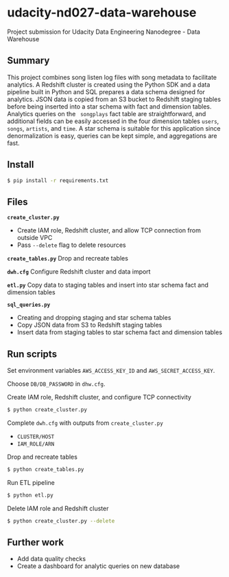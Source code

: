 # udacity-nd027-data-warehouse

Project submission for Udacity Data Engineering Nanodegree - Data Warehouse

## Summary
This project combines song listen log files with song metadata to facilitate analytics. A Redshift cluster is created using the Python SDK and a data pipeline built in Python and SQL prepares a data schema designed for analytics. JSON data is copied from an S3 bucket to Redshift staging tables before being inserted into a star schema with fact and dimension tables. Analytics queries on the ` songplays` fact table are straightforward, and additional fields can be easily accessed in the four dimension tables `users`, `songs`, `artists`, and `time`. A star schema is suitable for this application since denormalization is easy, queries can be kept simple, and aggregations are fast.

## Install

```bash
$ pip install -r requirements.txt
```

## Files

**`create_cluster.py`**

* Create IAM role, Redshift cluster, and allow TCP connection from outside VPC
* Pass `--delete` flag to delete resources

**`create_tables.py`** Drop and recreate tables

**`dwh.cfg`** Configure Redshift cluster and data import

**`etl.py`** Copy data to staging tables and insert into star schema fact and dimension tables

**`sql_queries.py`**

* Creating and dropping staging and star schema tables
* Copy JSON data from S3 to Redshift staging tables
* Insert data from staging tables to star schema fact and dimension tables

## Run scripts

Set environment variables `AWS_ACCESS_KEY_ID` and `AWS_SECRET_ACCESS_KEY`.

Choose `DB/DB_PASSWORD` in `dhw.cfg`.

Create IAM role, Redshift cluster, and configure TCP connectivity

```bash
$ python create_cluster.py
```

Complete `dwh.cfg` with outputs from `create_cluster.py`
* `CLUSTER/HOST`
* `IAM_ROLE/ARN`

Drop and recreate tables

```bash
$ python create_tables.py
```

Run ETL pipeline

```bash
$ python etl.py
```

Delete IAM role and Redshift cluster
```bash
$ python create_cluster.py --delete
```

## Further work

* Add data quality checks
* Create a dashboard for analytic queries on new database